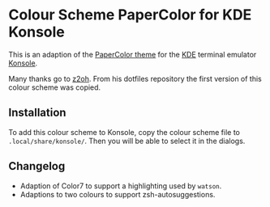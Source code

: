 # Colour Scheme PaperColor for KDE Konsole

This is an adaption of the [PaperColor
theme](https://github.com/NLKNguyen/papercolor-theme) for the
[KDE](https://kde.org) terminal emulator [Konsole](https://konsole.kde.org).

Many thanks go to [z2oh](https://github.com/z2oh|z2oh). From his dotfiles
repository the first version of this colour scheme was copied.


## Installation

To add this colour scheme to Konsole, copy the colour scheme file to
`.local/share/konsole/`. Then you will be able to select it in the dialogs.



## Changelog

  * Adaption of Color7 to support a highlighting used by `watson`.
  * Adaptions to two colours to support zsh-autosuggestions.
